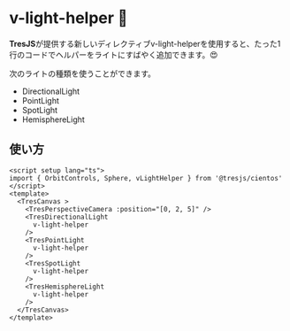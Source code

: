 # v-light-helper 🔆

**TresJS**が提供する新しいディレクティブv-light-helperを使用すると、たった1行のコードでヘルパーをライトにすばやく追加できます。😍

次のライトの種類を使うことができます。

- DirectionalLight
- PointLight
- SpotLight
- HemisphereLight

## 使い方

```vue{2,8,11,14,17}
<script setup lang="ts">
import { OrbitControls, Sphere, vLightHelper } from '@tresjs/cientos'
</script>
<template>
  <TresCanvas >
    <TresPerspectiveCamera :position="[0, 2, 5]" />
    <TresDirectionalLight
      v-light-helper
    />
    <TresPointLight
      v-light-helper
    />
    <TresSpotLight
      v-light-helper
    />
    <TresHemisphereLight
      v-light-helper
    />
  </TresCanvas>
</template>
```
